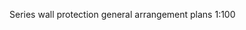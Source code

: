 <span class="transform-to-uppercase">Series wall protection general arrangement plans <span class="highlight-red">1:100</span></span>